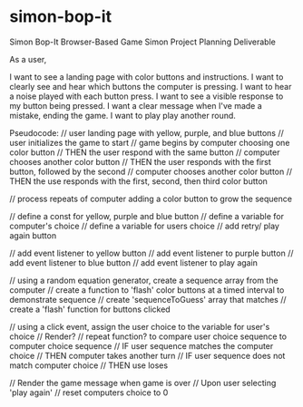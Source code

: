 # simon-bop-it
Simon Bop-It Browser-Based Game
Simon Project Planning Deliverable

As a user, 

I want to see a landing page with color buttons and instructions.
I want to clearly see and hear which buttons the computer is pressing.
I want to hear a noise played with each button press.
I want to see a visible response to my button being pressed.
I want a clear message when I've made a mistake, ending the game.
I want to play play another round.

Pseudocode:
// user landing page with yellow, purple, and blue buttons
// user initializes the game to start
// game begins by computer choosing one color button
    // THEN the user respond with the same button
// computer chooses another color button
    // THEN the user responds with the first button, followed by the second
// computer chooses another color button
    // THEN the use responds with the first, second, then third color button

// process repeats of computer adding a color button to grow the sequence

// define a const for yellow, purple and blue button
// define a variable for computer's choice
// define a variable for users choice
// add retry/ play again button

// add event listener to yellow button
// add event listener to purple button
// add event listener to blue button
// add event listener to play again

// using a random equation generator, create a sequence array from the computer
    // create a function to 'flash' color buttons at a timed interval to demonstrate sequence
// create 'sequenceToGuess' array that matches
    // create a 'flash' function for buttons clicked


// using a click event, assign the user choice to the variable for user's choice
// Render?
// repeat function? to compare user choice sequence to computer choice sequence
// IF user sequence matches the computer choice
    // THEN computer takes another turn
// IF user sequence does not match computer choice
    // THEN use loses

// Render the game message when game is over
// Upon user selecting 'play again'
    // reset computers choice to 0
